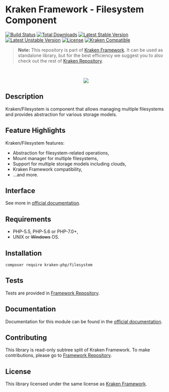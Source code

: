 # Kraken Framework - Filesystem Component

[![Build Status](https://travis-ci.org/kraken-php/framework.svg)](https://travis-ci.org/kraken-php/framework)
[![Total Downloads](https://poser.pugx.org/kraken-php/filesystem/downloads)](https://packagist.org/packages/kraken-php/filesystem) 
[![Latest Stable Version](https://poser.pugx.org/kraken-php/filesystem/v/stable)](https://packagist.org/packages/kraken-php/filesystem) 
[![Latest Unstable Version](https://poser.pugx.org/kraken-php/filesystem/v/unstable)](https://packagist.org/packages/kraken-php/filesystem) 
[![License](https://poser.pugx.org/kraken-php/framework/license)](https://packagist.org/packages/kraken-php/framework)
[![Kraken Compatible](https://img.shields.io/badge/kraken-compatible-8002af.svg)](https://github.com/kraken-php/framework)

> **Note:** This repository is part of [Kraken Framework][3]. It can be used as standalone library, but for the best 
efficiency we suggest you to also check out the rest of [Kraken Repository][5].

<br>
<p align="center">
<img src="https://avatars2.githubusercontent.com/u/15938282?v=3&s=150" />
</p>

## Description

Kraken/Filesystem is component that allows managing multiple filesystems and provides abstraction for various storage
models.

## Feature Highlights

Kraken/Filesystem features:

* Abstraction for filesystem-related operations,
* Mount manager for multiple filesystems,
* Support for multiple storage models including clouds,
* Kraken Framework compatibility,
* ...and more.

## Interface

See more in [official documentation][2].

## Requirements

* PHP-5.5, PHP-5.6 or PHP-7.0+,
* UNIX or ~~Windows~~ OS.

## Installation

```
composer require kraken-php/filesystem
```

## Tests

Tests are provided in [Framework Repository][3].

## Documentation

Documentation for this module can be found in the [official documentation][2].

## Contributing

This library is read-only subtree split of Kraken Framework. To make contributions, please go to [Framework Repository][3].

## License

This library licensed under the same license as [Kraken Framework][3].

[1]: http://kraken-php.com
[2]: http://kraken-php.com/docs/0.3/filesystem
[3]: https://github.com/kraken-php/framework
[4]: https://github.com/kraken-php/kraken
[5]: https://github.com/kraken-php
